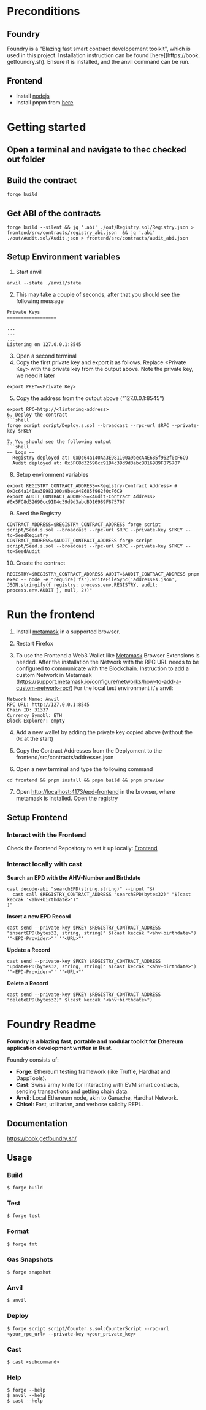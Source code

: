 # Preconditions

## Foundry

Foundry is a "Blazing fast smart contract developement toolkit", which is used in this project. Installation instruction can be found [here](https://book. getfoundry.sh). Ensure it is installed, and the anvil command can be run.

## Frontend

- Install [nodejs](https://nodejs.org/en)
- Install pnpm from [here](https://pnpm.io/installation)

# Getting started


## Open a terminal and navigate to thec checked out folder

## Build the contract
```shell
forge build
```

## Get ABI of the contracts
```shell
forge build --silent && jq '.abi' ./out/Registry.sol/Registry.json > frontend/src/contracts/registry_abi.json  && jq '.abi' ./out/Audit.sol/Audit.json > frontend/src/contracts/audit_abi.json
```

## Setup Environment variables

1. Start anvil
```shell
anvil --state ./anvil/state
```
2. This may take a couple of seconds, after that you should see the following message
```shell
Private Keys
==================

...
...
...
Listening on 127.0.0.1:8545
```
3. Open a second terminal
4. Copy the first private key and export it as follows. Replace \<Private Key\> with the private key from the output above. Note the private key, we need it later
```shell
export PKEY=<Private Key>
```
5. Copy the address from the output above ("127.0.0.1:8545")
```shell
export RPC=http://<listening-address>
6. Deploy the contract
```shell
forge script script/Deploy.s.sol --broadcast --rpc-url $RPC --private-key $PKEY
```
```
7. You should see the following output
```shell
== Logs ==
  Registry deployed at: 0xDc64a140Aa3E981100a9becA4E685f962f0cF6C9
  Audit deployed at: 0x5FC8d32690cc91D4c39d9d3abcBD16989F875707

```
8. Setup environment variables
```shell
export REGISTRY_CONTRACT_ADDRESS=<Registry-Contract Address> # 0xDc64a140Aa3E981100a9becA4E685f962f0cF6C9
export AUDIT_CONTRACT_ADDRESS=<Audit-Contract Address> #0x5FC8d32690cc91D4c39d9d3abcBD16989F875707
```
9. Seed the Registry
```shell
CONTRACT_ADDRESS=$REGISTRY_CONTRACT_ADDRESS forge script script/Seed.s.sol --broadcast --rpc-url $RPC --private-key $PKEY --tc=SeedRegistry
CONTRACT_ADDRESS=$AUDIT_CONTRACT_ADDRESS forge script script/Seed.s.sol --broadcast --rpc-url $RPC --private-key $PKEY --tc=SeedAudit
```

10. Create the contract
```shell
REGISTRY=$REGISTRY_CONTRACT_ADDRESS AUDIT=$AUDIT_CONTRACT_ADDRESS pnpm exec -- node -e "require('fs').writeFileSync('addresses.json', JSON.stringify({ registry: process.env.REGISTRY, audit: process.env.AUDIT }, null, 2))"
```

# Run the frontend



1. Install [metamask](https://metamask.io/download) in a supported browser. 

2. Restart Firefox
3. To use the Frontend a Web3 Wallet like [Metamask](https://metamask.io/download) Browser Extensions is needed. After the installation the Network with the RPC URL needs to be configured to communicate with the Blockchain.   Instruction to add a custom Network in Metamask (https://support.metamask.io/configure/networks/how-to-add-a-custom-network-rpc/) For the local test environment it's anvil:  
```
Network Name: Anvil
RPC URL: http://127.0.0.1:8545
Chain ID: 31337
Currency Symobl: ETH
Block-Explorer: empty
```
4. Add a new wallet by adding the private key copied above (without the 0x at the start)

5. Copy the Contract Addresses from the Deplyoment to the frontend/src/contracts/addresses.json  

6. Open a new terminal and type the following command
```shell
cd frontend && pnpm install && pnpm build && pnpm preview 
```

7. Open [http://localhost:4173/epd-frontend](http://localhost:4173/epd-frontend) in the browser, where metamask is installed. Open the registry

## Setup Frontend

### Interact with the Frontend
Check the Frontend Repository to set it up locally: [Frontend](https://github.com/seanimhof/epd-frontend)

### Interact locally with cast

**Search an EPD with the AHV-Number and Birthdate**
```shell
cast decode-abi "searchEPD(string,string)" --input "$(
  cast call $REGISTRY_CONTRACT_ADDRESS "searchEPD(bytes32)" "$(cast keccak '<ahv+birthdate>')"
)"
```
**Insert a new EPD Record**
```shell
cast send --private-key $PKEY $REGISTRY_CONTRACT_ADDRESS "insertEPD(bytes32, string, string)" $(cast keccak "<ahv+birthdate>") '"<EPD-Provider>"' '"<URL>"'
```

**Update a Record**
```shell
cast send --private-key $PKEY $REGISTRY_CONTRACT_ADDRESS "updateEPD(bytes32, string, string)" $(cast keccak "<ahv+birthdate>") '"<EPD-Provider>"' '"<URL>"'
```

**Delete a Record**
```shell
cast send --private-key $PKEY $REGISTRY_CONTRACT_ADDRESS "deleteEPD(bytes32)" $(cast keccak "<ahv+birthdate>")
```


# Foundry Readme

**Foundry is a blazing fast, portable and modular toolkit for Ethereum application development written in Rust.**

Foundry consists of:

-   **Forge**: Ethereum testing framework (like Truffle, Hardhat and DappTools).
-   **Cast**: Swiss army knife for interacting with EVM smart contracts, sending transactions and getting chain data.
-   **Anvil**: Local Ethereum node, akin to Ganache, Hardhat Network.
-   **Chisel**: Fast, utilitarian, and verbose solidity REPL.

## Documentation

https://book.getfoundry.sh/

## Usage

### Build

```shell
$ forge build
```

### Test

```shell
$ forge test
```

### Format

```shell
$ forge fmt
```

### Gas Snapshots

```shell
$ forge snapshot
```

### Anvil

```shell
$ anvil
```

### Deploy

```shell
$ forge script script/Counter.s.sol:CounterScript --rpc-url <your_rpc_url> --private-key <your_private_key>
```

### Cast

```shell
$ cast <subcommand>
```

### Help

```shell
$ forge --help
$ anvil --help
$ cast --help
```
